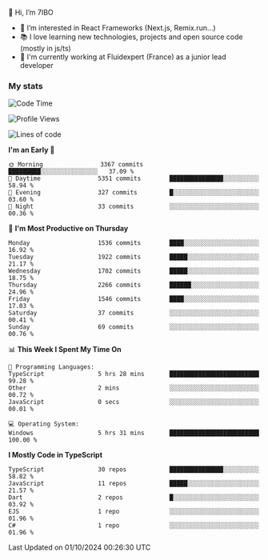 👋 Hi, I’m 7IBO

- 👀 I’m interested in React Frameworks (Next.js, Remix.run...)
- 📚 I love learning new technologies, projects and open source code (mostly in js/ts)
- 💼 I'm currently working at Fluidexpert (France) as a junior lead developer

### My stats
<!--START_SECTION:waka-->
![Code Time](http://img.shields.io/badge/Code%20Time-781%20hrs%2054%20mins-blue)

![Profile Views](http://img.shields.io/badge/Profile%20Views-0-blue)

![Lines of code](https://img.shields.io/badge/From%20Hello%20World%20I%27ve%20Written-8.9%20million%20lines%20of%20code-blue)

**I'm an Early 🐤** 

```text
🌞 Morning                3367 commits        █████████░░░░░░░░░░░░░░░░   37.09 % 
🌆 Daytime                5351 commits        ███████████████░░░░░░░░░░   58.94 % 
🌃 Evening                327 commits         █░░░░░░░░░░░░░░░░░░░░░░░░   03.60 % 
🌙 Night                  33 commits          ░░░░░░░░░░░░░░░░░░░░░░░░░   00.36 % 
```
📅 **I'm Most Productive on Thursday** 

```text
Monday                   1536 commits        ████░░░░░░░░░░░░░░░░░░░░░   16.92 % 
Tuesday                  1922 commits        █████░░░░░░░░░░░░░░░░░░░░   21.17 % 
Wednesday                1702 commits        █████░░░░░░░░░░░░░░░░░░░░   18.75 % 
Thursday                 2266 commits        ██████░░░░░░░░░░░░░░░░░░░   24.96 % 
Friday                   1546 commits        ████░░░░░░░░░░░░░░░░░░░░░   17.03 % 
Saturday                 37 commits          ░░░░░░░░░░░░░░░░░░░░░░░░░   00.41 % 
Sunday                   69 commits          ░░░░░░░░░░░░░░░░░░░░░░░░░   00.76 % 
```


📊 **This Week I Spent My Time On** 

```text
💬 Programming Languages: 
TypeScript               5 hrs 28 mins       █████████████████████████   99.28 % 
Other                    2 mins              ░░░░░░░░░░░░░░░░░░░░░░░░░   00.72 % 
JavaScript               0 secs              ░░░░░░░░░░░░░░░░░░░░░░░░░   00.01 % 

💻 Operating System: 
Windows                  5 hrs 31 mins       █████████████████████████   100.00 % 
```

**I Mostly Code in TypeScript** 

```text
TypeScript               30 repos            ███████████████░░░░░░░░░░   58.82 % 
JavaScript               11 repos            █████░░░░░░░░░░░░░░░░░░░░   21.57 % 
Dart                     2 repos             █░░░░░░░░░░░░░░░░░░░░░░░░   03.92 % 
EJS                      1 repo              ░░░░░░░░░░░░░░░░░░░░░░░░░   01.96 % 
C#                       1 repo              ░░░░░░░░░░░░░░░░░░░░░░░░░   01.96 % 
```




 Last Updated on 01/10/2024 00:26:30 UTC
<!--END_SECTION:waka-->
